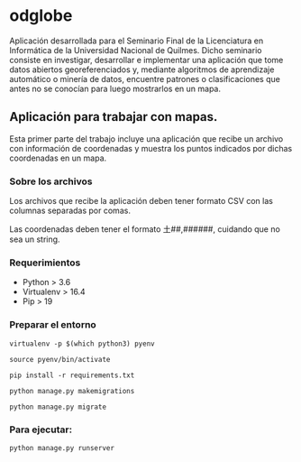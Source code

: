 # odglobe
Aplicación desarrollada para el Seminario Final de la Licenciatura en Informática de la Universidad Nacional de Quilmes.
Dicho seminario consiste en investigar, desarrollar e implementar una aplicación que tome datos abiertos georeferenciados y, mediante algoritmos de aprendizaje
automático o minería de datos, encuentre patrones o clasificaciones que antes no se conocían para luego mostrarlos en un mapa.

## Aplicación para trabajar con mapas.
Esta primer parte del trabajo incluye una aplicación que recibe un archivo con información de coordenadas y muestra los puntos indicados por dichas coordenadas en un mapa.


### Sobre los archivos
Los archivos que recibe la aplicación deben tener formato CSV con las columnas separadas por comas.

Las coordenadas deben tener el formato 土##,######, cuidando que no sea un string. 

### Requerimientos
 
* Python > 3.6
* Virtualenv > 16.4
* Pip > 19

### Preparar el entorno

`virtualenv -p $(which python3) pyenv`

`source pyenv/bin/activate`

`pip install -r requirements.txt`

`python manage.py makemigrations`

`python manage.py migrate`

### Para ejecutar:

`python manage.py runserver`